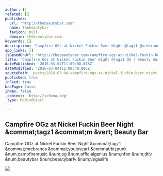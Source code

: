 ```yaml
---
author: []
related: []
publisher:
  url: 'http://thebeautybar.com'
  name: Thebeautybar
  favicon: null
  domain: thebeautybar.com
keywords: []
description: 'Campfire OGz at Nickel Fuckin Beer Night @tagz1 @mrebranes @youloveart @bizpunk #campfiremusic #og #officialgenius #nfbn #dtlv #beautybar #beautybarlv #vegaslife'
app_links: []
isBasedOnUrl: 'http://thebeautybar.com/campfire-ogz-at-nickel-fuckin-beer-night-tagz1-m/'
title: 'Campfire OGz at Nickel Fuckin Beer Night @tagz1 @m | Beauty Bar'
datePublished: '2016-03-04T11:09:58.018Z'
dateModified: '2016-03-04T11:09:40.806Z'
sourcePath: _posts/2016-03-04-campfire-ogz-at-nickel-fuckin-beer-night-tagz1-m-or-beauty.md
published: true
inFeed: true
hasPage: false
inNav: false
_context: 'http://schema.org'
_type: MediaObject

---
```

<article style=""><h1>Campfire OGz at Nickel Fuckin Beer Night &amp;commat;tagz1 &amp;commat;m &amp;vert; Beauty Bar</h1><p>Campfire OGz at Nickel Fuckin Beer Night &amp;commat;tagz1 &amp;commat;mrebranes &amp;commat;youloveart &amp;commat;bizpunk &amp;num;campfiremusic &amp;num;og &amp;num;officialgenius &amp;num;nfbn &amp;num;dtlv &amp;num;beautybar &amp;num;beautybarlv &amp;num;vegaslife</p><img src="http://41.media.tumblr.com/605beab5f4e3a8eba884099ab93f0684/tumblr_noa2gzV1gu1rouy74o1_500.jpg" /></article>